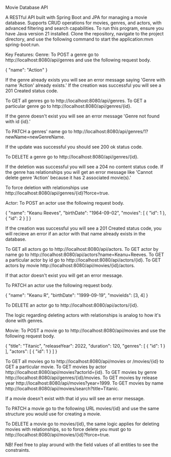 Movie Database API

A RESTful API built with Spring Boot and JPA for managing a movie database. Supports CRUD operations for movies, genres, and actors, with advanced filtering and search capabilities.
To run this program, ensure you have Java version 21 installed. Clone the repository, navigate to the project directory, and use the following command to start the application:mvn spring-boot:run.

Key Features:
Genre:
To POST a genre go to http://localhost:8080/api/genres and use the following request body.

{
"name": "Action"
}

If the genre already exists you will see an error message saying 'Genre with name 'Action' already exists.'
If the creation was successful you will see a 201 Created status code.

To GET all genres go to http://localhost:8080/api/genres.
To GET a particular genre go to http://localhost:8080/api/genres/{id}.

If the genre doesn't exist you will see an error message 'Genre not found with id {id}.'

To PATCH a genres' name go to http://localhost:8080/api/genres/1?newName=newGenreName.

If the update was successful you should see 200 ok status code.

To DELETE a genre go to http://localhost:8080/api/genres/{id}.

If the deletion was successful you will see a 204 no content status code.
If the genre has relationships you will get an error message like 'Cannot delete genre 'Action' because it has 2 associated movie(s).'

To force deletion with relationships use http://localhost:8080/api/genres/{id}?force=true.

Actor:
To POST an actor use the following request body.

{
"name": "Keanu Reeves",
"birthDate": "1964-09-02",
"movies": [
{
"id": 1
},
{
"id": 2
}
]
}

If the creation was successful you will see a 201 Created status code, you will recieve an error if an actor with that name already exists in the database.

To GET all actors go to http://localhost:8080/api/actors.
To GET actor by name go to http://localhost:8080/api/actors?name=Keanu+Reeves.
To GET a particular actor by id go to http://localhost:8080/api/actors/{id}.
To GET actors by movie http://localhost:8080/api/movies/{id}/actors.

If that actor doesn't exist you will get an error message.

To PATCH an actor use the following request body.

{
"name": "Keanu R",
"birthDate": "1999-09-19",
"movieIds": [3, 4]
}

To DELETE an actor go to http://localhost:8080/api/actors/{id}. 

The logic regarding deleting actors with relationships is analog to how it's done with genres.

Movie:
To POST a movie go to http://localhost:8080/api/movies and use the following request body.

{
"title": "Titanic",
"releaseYear": 2022,
"duration": 120,
"genres": [
{ "id": 1 }
],
"actors": [
{ "id": 1 }
]
}

To GET all movies go to http://localhost:8080/api/movies or /movies/{id} to GET a particular movie.
To GET movies by actor http://localhost:8080/api/movies?actorId={id}.
To GET movies by genre http://localhost:8080/api/genres/{id}/movies.
To GET movies by release year http://localhost:8080/api/movies?year=1999.
To GET movies by name http://localhost:8080/api/movies/search?title=Titanic.

If a movie doesn't exist with that id you will see an error message.

To PATCH a movie go to the following URL movies/{id} and use the same structure you would use for creating a movie.

To DELETE a movie go to movies/{id}, the same logic applies for deleting movies with relationships, so to force delete you must go to http://localhost:8080/api/movies/{id}?force=true.

NB! Feel free to play around with the field values of all entities to see the constraints.















